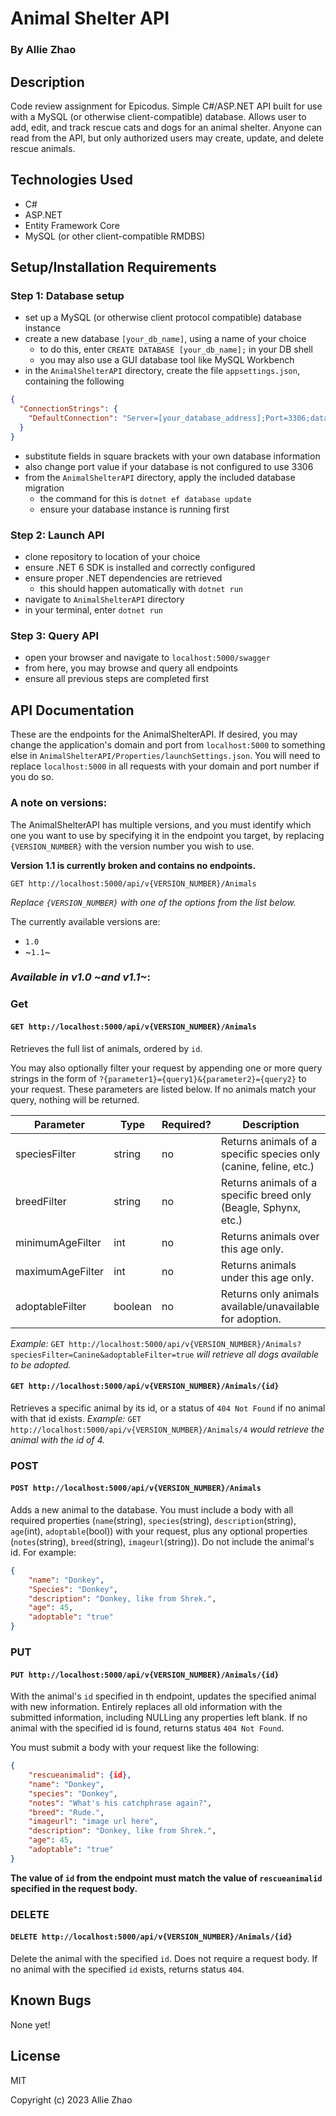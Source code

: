 # Animal Shelter API

### By Allie Zhao

## Description

Code review assignment for Epicodus.
Simple C#/ASP.NET API built for use with a MySQL (or otherwise client-compatible) database.
Allows user to add, edit, and track rescue cats and dogs for an animal shelter.
Anyone can read from the API, but only authorized users may create, update, and delete rescue animals.

## Technologies Used

- C#
- ASP.NET
- Entity Framework Core
- MySQL (or other client-compatible RMDBS)

## Setup/Installation Requirements

### Step 1: Database setup

- set up a MySQL (or otherwise client protocol compatible) database instance
- create a new database `[your_db_name]`, using a name of your choice
    - to do this, enter `CREATE DATABASE [your_db_name];` in your DB shell
    - you may also use a GUI database tool like MySQL Workbench
- in the `AnimalShelterAPI` directory, create the file `appsettings.json`, containing the following

```json
{
  "ConnectionStrings": {
    "DefaultConnection": "Server=[your_database_address];Port=3306;database=[your_db_name];uid=[your_db_login];pwd=[your_db_password];"
  }
}
```

- substitute fields in square brackets with your own database information
- also change port value if your database is not configured to use 3306
- from the `AnimalShelterAPI` directory, apply the included database migration
    - the command for this is `dotnet ef database update`
    - ensure your database instance is running first

### Step 2: Launch API

- clone repository to location of your choice
- ensure .NET 6 SDK is installed and correctly configured
- ensure proper .NET dependencies are retrieved
    - this should happen automatically with `dotnet run`
- navigate to `AnimalShelterAPI` directory
- in your terminal, enter `dotnet run`

### Step 3: Query API

- open your browser and navigate to `localhost:5000/swagger`
- from here, you may browse and query all endpoints
- ensure all previous steps are completed first

## API Documentation

These are the endpoints for the AnimalShelterAPI.
If desired, you may change the application's domain and port from `localhost:5000` to
something else in `AnimalShelterAPI/Properties/launchSettings.json`.
You will need to replace `localhost:5000` in all requests with your domain and port number if you do so.

### **A note on versions:**

The AnimalShelterAPI has multiple versions, and you must identify which one you want to use by specifying it
in the endpoint you target, by replacing `{VERSION_NUMBER}` with the version number you wish to use.

**Version 1.1 is currently broken and contains no endpoints.**

```
GET http://localhost:5000/api/v{VERSION_NUMBER}/Animals
```
*Replace `{VERSION_NUMBER}` with one of the options from the list below.*

The currently available versions are:
- `1.0`
- ~`1.1`~

### *Available in v1.0 ~and v1.1~*:

### Get

#### `GET http://localhost:5000/api/v{VERSION_NUMBER}/Animals`

Retrieves the full list of animals, ordered by `id`.

You may also optionally filter your request by appending one or more query strings in the form of `?{parameter1}={query1}&{parameter2}={query2}` to your request.
These parameters are listed below.
If no animals match your query, nothing will be returned.

| Parameter  | Type | Required? | Description|
|------------|------|-----------|------------|
|speciesFilter|string|no|Returns animals of a specific species only (canine, feline, etc.)|
|breedFilter|string|no|Returns animals of a specific breed only (Beagle, Sphynx, etc.)|
|minimumAgeFilter|int|no|Returns animals over this age only.|
|maximumAgeFilter|int|no|Returns animals under this age only.|
|adoptableFilter|boolean|no|Returns only animals available/unavailable for adoption.|

*Example:* `GET http://localhost:5000/api/v{VERSION_NUMBER}/Animals?speciesFilter=Canine&adoptableFilter=true` *will retrieve all dogs available to be adopted.*

#### `GET http://localhost:5000/api/v{VERSION_NUMBER}/Animals/{id}`

Retrieves a specific animal by its id, or a status of `404 Not Found` if no animal with that id exists.
*Example:* `GET http://localhost:5000/api/v{VERSION_NUMBER}/Animals/4` *would retrieve the animal with the id of 4.*

### POST

#### `POST http://localhost:5000/api/v{VERSION_NUMBER}/Animals`

Adds a new animal to the database.
You must include a body with all required properties (`name`(string), `species`(string), `description`(string), `age`(int), `adoptable`(bool))
with your request, plus any optional properties (`notes`(string), `breed`(string), `imageurl`(string)).
Do not include the animal's id.
For example:

```json
{
    "name": "Donkey",
    "Species": "Donkey",
    "description": "Donkey, like from Shrek.",
    "age": 45,
    "adoptable": "true"
}
```

### PUT

#### `PUT http://localhost:5000/api/v{VERSION_NUMBER}/Animals/{id}`

With the animal's `id` specified in th endpoint, updates the specified animal with new information.
Entirely replaces all old information with the submitted information, including NULLing any properties left blank.
If no animal with the specified id is found, returns status `404 Not Found`.

You must submit a body with your request like the following:
```json
{
    "rescueanimalid": {id},
    "name": "Donkey",
    "species": "Donkey",
    "notes": "What's his catchphrase again?",
    "breed": "Rude.",
    "imageurl": "image url here",
    "description": "Donkey, like from Shrek.",
    "age": 45,
    "adoptable": "true"
}
```
**The value of `id` from the endpoint must match the value of `rescueanimalid` specified in the request body.**

### DELETE

#### `DELETE http://localhost:5000/api/v{VERSION_NUMBER}/Animals/{id}`

Delete the animal with the specified `id`. Does not require a request body.
If no animal with the specified `id` exists, returns status `404`.

## Known Bugs

None yet! 

## License

MIT

Copyright (c) 2023 Allie Zhao
